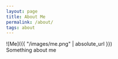 ```yaml
---
layout: page
title: About Me
permalink: /about/
tags: about
---
```



<div class="row">
  <div class="column", width="30%", padding="5px">![Me]({{ "/images/me.png" | absolute_url }})</div>
  <div class="column", width="50%", padding="5px">Something about me</div>
</div>


